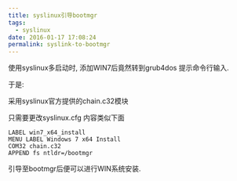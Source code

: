 ```yaml
---
title: syslinux引导bootmgr
tags:
  - syslinux
date: 2016-01-17 17:08:24
permalink: syslink-to-bootmgr
---
```

<!--more-->

使用syslinux多启动时, 添加WIN7后竟然转到grub4dos 提示命令行输入.

于是:

采用syslinux官方提供的chain.c32模块

只需要更改syslinux.cfg 内容类似下面
```
LABEL win7_x64_install
MENU LABEL Windows 7 x64 Install
COM32 chain.c32
APPEND fs ntldr=/bootmgr
```
引导至bootmgr后便可以进行WIN系统安装.

